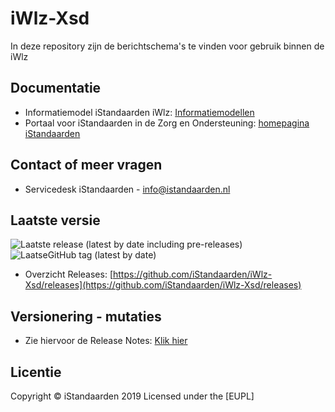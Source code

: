 # iWlz-Xsd

In deze repository zijn de berichtschema's te vinden voor gebruik binnen de iWlz

## Documentatie

* Informatiemodel iStandaarden iWlz: [Informatiemodellen](https://informatiemodellen.istandaarden.nl)
* Portaal voor iStandaarden in de Zorg en Ondersteuning: [homepagina iStandaarden](https://www.istandaarden.nl)

## Contact of meer vragen

* Servicedesk iStandaarden - [info@istandaarden.nl](mailto:info@istandaarden.nl)

## Laatste versie

![Laatste release (latest by date including pre-releases)](https://img.shields.io/github/v/release/iStandaarden/iWlz-Xsd?include_prereleases&style=flat-square)
![LaatseGitHub tag (latest by date)](https://img.shields.io/github/v/tag/iStandaarden/iWlz-Xsd?style=flat-square)

* Overzicht Releases: [https://github.com/iStandaarden/iWlz-Xsd/releases](https://github.com/iStandaarden/iWlz-Xsd/releases)

## Versionering - mutaties

* Zie hiervoor de Release Notes: [Klik hier](ReleaseNotes.md)

## Licentie

Copyright &copy; iStandaarden 2019
Licensed under the [EUPL]
